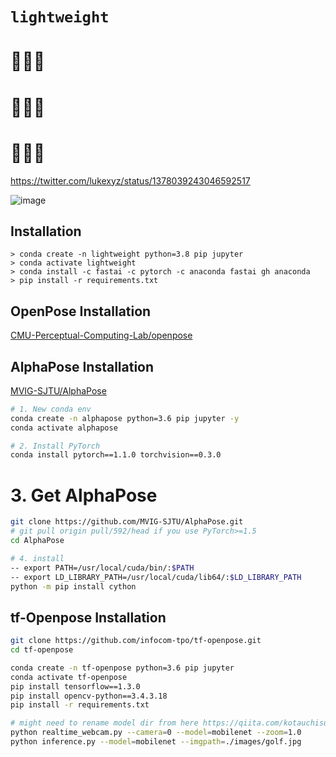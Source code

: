 # `lightweight`

# 💪😬💪
# 💪😙💪
# 💪🤪💪 

https://twitter.com/lukexyz/status/1378039243046592517

![image](https://user-images.githubusercontent.com/13252029/114288591-56985700-9a69-11eb-8509-988707672256.png)


## Installation

```
> conda create -n lightweight python=3.8 pip jupyter
> conda activate lightweight
> conda install -c fastai -c pytorch -c anaconda fastai gh anaconda
> pip install -r requirements.txt
```

## OpenPose Installation

[CMU-Perceptual-Computing-Lab/openpose](https://github.com/CMU-Perceptual-Computing-Lab/openpose/blob/master/doc/installation/0_index.md#operating-systems-requirements-and-dependencies)

## AlphaPose Installation
[MVIG-SJTU/AlphaPose](https://github.com/MVIG-SJTU/AlphaPose/blob/master/docs/INSTALL.md)
```sh
# 1. New conda env
conda create -n alphapose python=3.6 pip jupyter -y
conda activate alphapose

# 2. Install PyTorch
conda install pytorch==1.1.0 torchvision==0.3.0
```

# 3. Get AlphaPose
```sh
git clone https://github.com/MVIG-SJTU/AlphaPose.git
# git pull origin pull/592/head if you use PyTorch>=1.5
cd AlphaPose

# 4. install
-- export PATH=/usr/local/cuda/bin/:$PATH
-- export LD_LIBRARY_PATH=/usr/local/cuda/lib64/:$LD_LIBRARY_PATH
python -m pip install cython
```

## tf-Openpose Installation
```sh
git clone https://github.com/infocom-tpo/tf-openpose.git
cd tf-openpose

conda create -n tf-openpose python=3.6 pip jupyter
conda activate tf-openpose
pip install tensorflow==1.3.0
pip install opencv-python==3.4.3.18
pip install -r requirements.txt

# might need to rename model dir from here https://qiita.com/kotauchisunsun/items/bdbdca2ddb9036e29ab1
python realtime_webcam.py --camera=0 --model=mobilenet --zoom=1.0
python inference.py --model=mobilenet --imgpath=./images/golf.jpg
```

